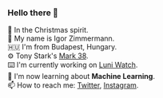 ### Hello there 👋

🎄 In the Christmas spirit.  
👨 My name is Igor Zimmermann.  
🇭🇺 I'm from Budapest, Hungary.  
⚙️ Tony Stark's [Mark 38](https://marvelcinematicuniverse.fandom.com/wiki/Iron_Man_Armor:_Mark_XXXVIII).  
⌨️ I'm currently working on [Luni Watch](http://188.6.124.146:3030).  
🌱 I'm now learning about **Machine Learning**.  
📫 How to reach me: [Twitter](https://twitter.com/PaprKing01), [Instagram](https://instagram.com/igorzimmermann01).

<!--
**IgorZimmermann/IgorZimmermann** is a ✨ _special_ ✨ repository because its `README.md` (this file) appears on your GitHub profile.
-->

